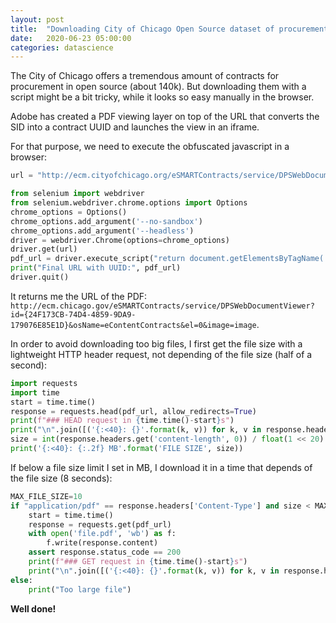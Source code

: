 ```yaml
---
layout: post
title:  "Downloading City of Chicago Open Source dataset of procurement contracts for DataScience"
date:   2020-06-23 05:00:00
categories: datascience
---
```


The City of Chicago offers a tremendous amount of contracts for procurement in open source (about 140k). But downloading them with a script might be a bit tricky, while it looks so easy manually in the browser.

Adobe has created a PDF viewing layer on top of the URL that converts the SID into a contract UUID and launches the view in an iframe.

For that purpose, we need to execute the obfuscated javascript in a browser:
```python
url = "http://ecm.cityofchicago.org/eSMARTContracts/service/DPSWebDocumentViewer?sid=EDGE&id=00010GRP"

from selenium import webdriver
from selenium.webdriver.chrome.options import Options
chrome_options = Options()
chrome_options.add_argument('--no-sandbox')
chrome_options.add_argument('--headless')
driver = webdriver.Chrome(options=chrome_options)
driver.get(url)
pdf_url = driver.execute_script("return document.getElementsByTagName('iframe')[0].src")
print("Final URL with UUID:", pdf_url)
driver.quit()
```

It returns me the URL of the PDF: `http://ecm.chicago.gov/eSMARTContracts/service/DPSWebDocumentViewer?id={24F173CB-74D4-4859-9DA9-179076E85E1D}&osName=eContentContracts&el=0&image=image`.

In order to avoid downloading too big files, I first get the file size with a lightweight HTTP header request, not depending of the file size (half of a second):

```python
import requests
import time
start = time.time()
response = requests.head(pdf_url, allow_redirects=True)
print(f"### HEAD request in {time.time()-start}s")
print("\n".join([('{:<40}: {}'.format(k, v)) for k, v in response.headers.items()]))
size = int(response.headers.get('content-length', 0)) / float(1 << 20) # number of bytes in a megabyte
print('{:<40}: {:.2f} MB'.format('FILE SIZE', size))
```

If below a file size limit I set in MB, I download it in a time that depends of the file size (8 seconds):

```python
MAX_FILE_SIZE=10
if "application/pdf" == response.headers['Content-Type'] and size < MAX_FILE_SIZE:
    start = time.time()
    response = requests.get(pdf_url)
    with open('file.pdf', 'wb') as f:
        f.write(response.content)
    assert response.status_code == 200
    print(f"### GET request in {time.time()-start}s")
    print("\n".join([('{:<40}: {}'.format(k, v)) for k, v in response.headers.items()]))
else:
    print("Too large file")
```

**Well done!**
